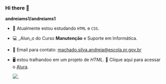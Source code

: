 ### Hi there 👋


**andreiams1/andreiams1** 

- 🔭 Atualmente estou estudando `HTML` e `CSS`.
- 💻 _Alun_o do Curso **Manutenção** e Suporte em Informática.
- 📧 Email para contato: machado.silva.andreia@escola.pr.gov.br
- 🖥️ estou tralhandoo em um projeto de _HTML_.
  📎 Clique aqui para acessar o [Alura](https://www.alura.com.br/).

  ![](https://tenor.com/pt-BR/view/bear-done-typing-slow-sugar-bear-gif-15436243).


